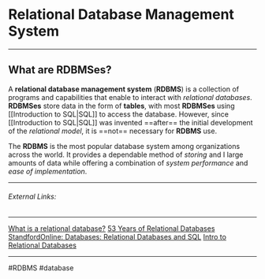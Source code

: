 # Relational Database Management System
---
## What are RDBMSes?

A **relational database management system** (**RDBMS**) is a collection of programs and capabilities that enable to interact with *relational databases*. **RDBMSes** store data in the form of **tables**, with most **RDBMSes** using [[Introduction to SQL|SQL]] to access the database. However, since [[Introduction to SQL|SQL]] was invented ==after== the initial development of the *relational model*, it is ==not== necessary for **RDBMS** use.

The **RDBMS** is the most popular database system among organizations across the world. It provides a dependable method of *storing* and I large amounts of data while offering a combination of *system performance* and *ease of implementation*.

---


###### External Links:
---
[What is a relational database?](https://www.ibm.com/topics/relational-databases)
[53 Years of Relational Databases](https://learnsql.com/blog/codd-article-databases/)
[StandfordOnline: Databases: Relational Databases and SQL](https://www.edx.org/learn/relational-databases/stanford-university-databases-relational-databases-and-sql)
[Intro to Relational Databases](https://www.udacity.com/course/intro-to-relational-databases--ud197a)

---
#RDBMS #database 